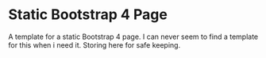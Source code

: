 # Static Bootstrap 4 Page
A template for a static Bootstrap 4 page. I can never seem to find a template for this when i need it. Storing here for safe keeping.

